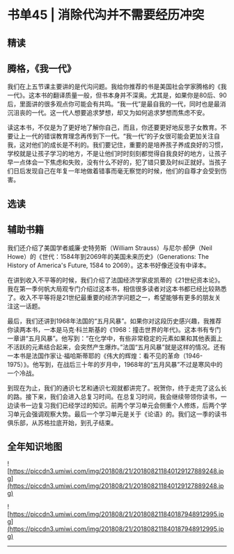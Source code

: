 # 书单45 | 消除代沟并不需要经历冲突

## 精读

## 腾格，《我一代》

我们在上五节课主要讲的是代沟问题。我给你推荐的书是美国社会学家腾格的《我一代》。这本书的翻译质量一般，但书本身并不深奥。尤其是，如果你是80后、90后，里面讲的很多观点你可能会有共鸣。“我一代”是最自我的一代，同时也是最消沉沮丧的一代。这一代人想要追求梦想，却又为如何追求梦想而焦虑不安。

读这本书，不仅是为了更好地了解你自己，而且，你还要更好地反思子女教育。不要让上一代的错误教育理念再传到下一代。“我一代”的子女很可能会更加关注自我，这对他们的成长是不利的。我们要记住，重要的是培养孩子养成良好的习惯，学校就是让孩子学习的地方，不是让他们时时刻刻都觉得自我良好的地方，让孩子早一点体会一下焦虑和失败，没有什么不好的，犯了错只要及时纠正就好。当孩子们日后发现自己在年复一年地做着错事而毫无察觉的时候，他们的自尊才会受到伤害。

## 选读

## 辅助书籍

我们还介绍了美国学者威廉·史特劳斯（William Strauss）与尼尔·郝伊（Neil Howe）的《世代：1584年到2069年的美国未来历史》（Generations: The History of America's Future, 1584 to 2069）。这本书好像还没有中译本。

在讲到收入不平等的时候，我们介绍了法国经济学家皮凯蒂的《21世纪资本论》。我在第一季何帆大局观专门介绍过这本书，相信很多读者对这本书都已经比较熟悉了。收入不平等将是21世纪最重要的经济学问题之一，希望能够有更多的朋友关注这一话题。

最后，我们还讲到1968年法国的“五月风暴”。如果你对这段历史感兴趣，我推荐你读两本书，一本是马克·科兰斯基的《1968：撞击世界的年代》。这本书有专门一章讲“五月风暴”。他写到：“在化学中，有些非常稳定的元素如果和其他表面上不活跃的元素结合起来，会突然产生爆炸。”法国“五月风暴”就是这样的情况。还有一本书是法国作家让·福哈斯蒂耶的《伟大的辉煌：看不见的革命（1946-1975）》。他写到，在战后三十年的岁月中，1968年的“五月风暴”不过是寒风中的一个冷战。

到现在为止，我们的通识七艺和通识七观就都讲完了。祝贺你，终于走完了这么长的路。接下来，我们会进入总复习时间。在总复习时间，我会继续带领你读书，一边读书一边复习我们已经学过的知识。前两个学习单元会侧重个人修炼，后两个学习单元会强调观察大势。最后一个学习单元是关于《论语》的。我们这一季的读书俱乐部，从苏格拉底开始，到孔子结束。

## 全年知识地图

![https://piccdn3.umiwi.com/img/201808/21/201808211840129127889248.jpg](https://piccdn3.umiwi.com/img/201808/21/201808211840129127889248.jpg)

![https://piccdn3.umiwi.com/img/201808/21/201808211840187948912995.jpg](https://piccdn3.umiwi.com/img/201808/21/201808211840187948912995.jpg)

---
